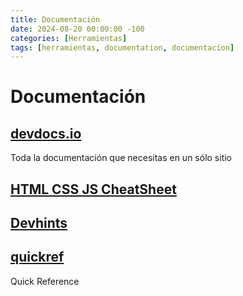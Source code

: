 ```yaml
---
title: Documentación
date: 2024-08-20 00:00:00 -100
categories: [Herramientas]
tags: [herramientas, documentation, documentacion]
---
```


# Documentación

## [devdocs․io](https://devdocs.io/)

Toda la documentación que necesitas en un sólo sitio

## [HTML CSS JS CheatSheet](https://htmlcheatsheet.com/)

## [Devhints](https://devhints.io/)

## [quickref](https://quickref.me/)

Quick Reference
